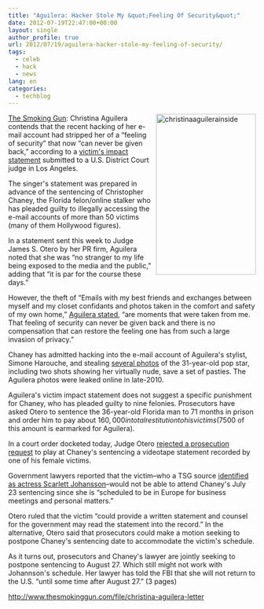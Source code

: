 ```yaml
---
title: "Aguilera: Hacker Stole My &quot;Feeling Of Security&quot;"
date: 2012-07-19T22:47:00+00:00
layout: single
author_profile: true
url: 2012/07/19/aguilera-hacker-stole-my-feeling-of-security/
tags:
  - celeb
  - hack
  - news
lang: en
categories: 
  - techblog
---
```

<a href="http://lh3.ggpht.com/-HC3hh6zLYxQ/UAiHYfd5avI/AAAAAAAAGgw/AABD9wFTe8s/s1600-h/christinaaguilerainside%25255B19%25255D.jpg" target="_blank"><img title="christinaaguilerainside" border="0" alt="christinaaguilerainside" align="right" src="http://lh4.ggpht.com/-DNQhZEYNoVI/UAiHaV4eJOI/AAAAAAAAGg4/iVlGZtXhQj8/christinaaguilerainside_thumb%25255B13%25255D.jpg?imgmax=800" width="203" height="327" /></a><a href="http://www.thesmokinggun.com/documents/christina-aguilera-victim-letter-354671" target="_blank">The Smoking Gun</a>: Christina Aguilera contends that the recent hacking of her e-mail account had stripped her of a “feeling of security” that now “can never be given back,” according to a [victim's impact statement](http://www.thesmokinggun.com/file/christina-aguilera-letter?page=0) submitted to a U.S. District Court judge in Los Angeles. 

The singer's statement was prepared in advance of the sentencing of Christopher Chaney, the Florida felon/online stalker who has pleaded guilty to illegally accessing the e-mail accounts of more than 50 victims (many of them Hollywood figures). 

In a statement sent this week to Judge James S. Otero by her PR firm, Aguilera noted that she was “no stranger to my life being exposed to the media and the public,” adding that “it is par for the course these days.” 

However, the theft of “Emails with my best friends and exchanges between myself and my closet confidants and photos taken in the comfort and safety of my own home,” [Aguilera stated](http://www.thesmokinggun.com/file/christina-aguilera-letter?page=0), “are moments that were taken from me. That feeling of security can never be given back and there is no compensation that can restore the feeling one has from such a large invasion of privacy.” 

Chaney has admitted hacking into the e-mail account of Aguilera's stylist, Simone Harouche, and stealing [several photos](http://www.thesuperficial.com/some-christina-aguilera-pics-we-werent-supposed-to-see-12-2010) of the 31-year-old pop star, including two shots showing her virtually nude, save a set of pasties. The Aguilera photos were leaked online in late-2010. 

Aguilera's victim impact statement does not suggest a specific punishment for Chaney, who has pleaded guilty to nine felonies. Prosecutors have asked Otero to sentence the 36-year-old Florida man to 71 months in prison and order him to pay about $160,000 in total restitution to his victims ($7500 of this amount is earmarked for Aguilera). 

In a court order docketed today, Judge Otero [rejected a prosecution request](http://www.thesmokinggun.com/file/christina-aguilera-letter?page=1) to play at Chaney's sentencing a videotape statement recorded by one of his female victims. 

Government lawyers reported that the victim–who a TSG source [identified as actress Scarlett Johansson](http://www.thesmokinggun.com/documents/celebrity/scarlett-johansson-video-testimony-684512)–would not be able to attend Chaney's July 23 sentencing since she is “scheduled to be in Europe for business meetings and personal matters.” 

Otero ruled that the victim “could provide a written statement and counsel for the government may read the statement into the record.” In the alternative, Otero said that prosecutors could make a motion seeking to postpone Chaney's sentencing date to accommodate the victim's schedule. 

As it turns out, prosecutors and Chaney's lawyer are jointly seeking to postpone sentencing to August 27. Which still might not work with Johannson's schedule. Her lawyer has told the FBI that she will not return to the U.S. “until some time after August 27.” (3 pages) 

<http://www.thesmokinggun.com/file/christina-aguilera-letter>